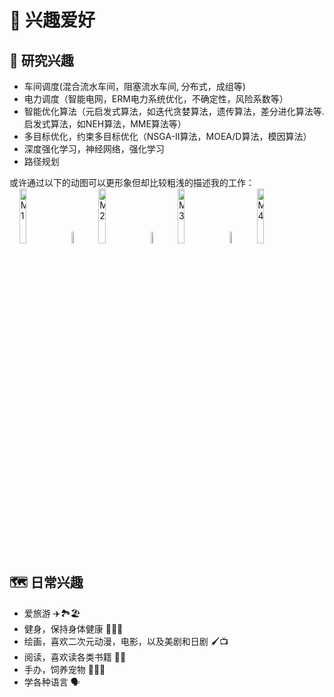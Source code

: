 <h1>
     🙂 兴趣爱好
</h1>

<h2>👀 研究兴趣</h2>
<ul>
    <li>
        车间调度(混合流水车间，阻塞流水车间, 分布式，成组等)
    </li>
     <li>
        电力调度（智能电网，ERM电力系统优化，不确定性，风险系数等）
    </li>
     <li>
        智能优化算法（元启发式算法，如迭代贪婪算法，遗传算法，差分进化算法等. 启发式算法，如NEH算法，MME算法等）
    </li>
    <li>
        多目标优化，约束多目标优化（NSGA-II算法，MOEA/D算法，模因算法）
    </li>
    <li>
        深度强化学习，神经网络，强化学习
    </li>
    <li>
        路径规划
    </li>
</ul>
 或许通过以下的动图可以更形象但却比较粗浅的描述我的工作：
<div>&nbsp;&nbsp;&nbsp;&nbsp;<img src='images/M1.gif' alt="M1" width="15%">&nbsp; <img src='images/arrow.png' alt="A1" width="7%">&nbsp; <img src='images/M2.gif' alt="M2" width="15%">&nbsp; <img src='images/arrow.png' alt="A1" width="7%">&nbsp; <img src='images/M3.gif' alt="M3" width="15%">&nbsp; <img src='images/arrow.png' alt="A1" width="7%">&nbsp; <img src='images/M4.gif' alt="M4" width="15%"> </div>

<h2>🗺️ 日常兴趣</h2>
<ul>
    <li>
        爱旅游 ✈️🏞️🏖️
    </li>
    <li>
        健身，保持身体健康 🏋️‍♂️🏃
    </li>
    <li>
        绘画，喜欢二次元动漫，电影，以及美剧和日剧 🖌️📺
    </li>
    <li>
        阅读，喜欢读各类书籍 📗📘
    </li>
    <li>
        手办，饲养宠物 🐶🐱🦜
    </li>
    <li>
        学各种语言 🗣️
    </li>
</ul>
